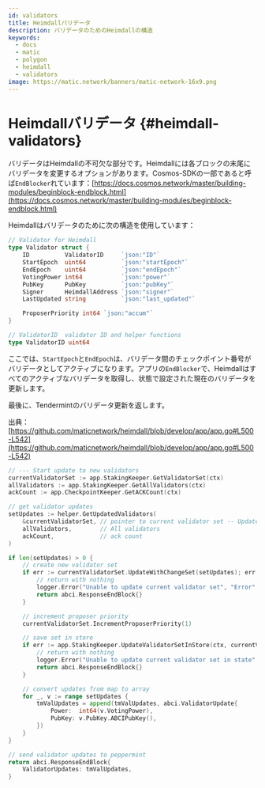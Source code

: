 ```yaml
---
id: validators
title: Heimdallバリデータ
description: バリデータのためのHeimdallの構造
keywords:
  - docs
  - matic
  - polygon
  - heimdall
  - validators
image: https://matic.network/banners/matic-network-16x9.png
---
```


# Heimdallバリデータ {#heimdall-validators}

バリデータはHeimdallの不可欠な部分です。Heimdallには各ブロックの末尾にバリデータを変更するオプションがあります。Cosmos-SDKの一部であると呼ば`EndBlocker`れています：[https://docs.cosmos.network/master/building-modules/beginblock-endblock.html](https://docs.cosmos.network/master/building-modules/beginblock-endblock.html)

Heimdallはバリデータのために次の構造を使用しています：

```go
// Validator for Heimdall
type Validator struct {
	ID          ValidatorID     `json:"ID"`
	StartEpoch  uint64          `json:"startEpoch"`
	EndEpoch    uint64          `json:"endEpoch"`
	VotingPower int64           `json:"power"`
	PubKey      PubKey          `json:"pubKey"`
	Signer      HeimdallAddress `json:"signer"`
	LastUpdated string          `json:"last_updated"`

	ProposerPriority int64 `json:"accum"`
}

// ValidatorID  validator ID and helper functions
type ValidatorID uint64
```

ここでは、`StartEpoch`と`EndEpoch`は、バリデータ間のチェックポイント番号がバリデータとしてアクティブになります。アプリの`EndBlocker`で、Heimdallはすべてのアクティブなバリデータを取得し、状態で設定された現在のバリデータを更新します。

最後に、Tendermintのバリデータ更新を返します。

出典：[https://github.com/maticnetwork/heimdall/blob/develop/app/app.go#L500-L542](https://github.com/maticnetwork/heimdall/blob/develop/app/app.go#L500-L542)

```go
// --- Start update to new validators
currentValidatorSet := app.StakingKeeper.GetValidatorSet(ctx)
allValidators := app.StakingKeeper.GetAllValidators(ctx)
ackCount := app.CheckpointKeeper.GetACKCount(ctx)

// get validator updates
setUpdates := helper.GetUpdatedValidators(
	&currentValidatorSet, // pointer to current validator set -- UpdateValidators will modify it
	allValidators,        // All validators
	ackCount,             // ack count
)

if len(setUpdates) > 0 {
	// create new validator set
	if err := currentValidatorSet.UpdateWithChangeSet(setUpdates); err != nil {
		// return with nothing
		logger.Error("Unable to update current validator set", "Error", err)
		return abci.ResponseEndBlock{}
	}

	// increment proposer priority
	currentValidatorSet.IncrementProposerPriority(1)

	// save set in store
	if err := app.StakingKeeper.UpdateValidatorSetInStore(ctx, currentValidatorSet); err != nil {
		// return with nothing
		logger.Error("Unable to update current validator set in state", "Error", err)
		return abci.ResponseEndBlock{}
	}

	// convert updates from map to array
	for _, v := range setUpdates {
		tmValUpdates = append(tmValUpdates, abci.ValidatorUpdate{
			Power:  int64(v.VotingPower),
			PubKey: v.PubKey.ABCIPubKey(),
		})
	}
}

// send validator updates to peppermint
return abci.ResponseEndBlock{
	ValidatorUpdates: tmValUpdates,
}
```
